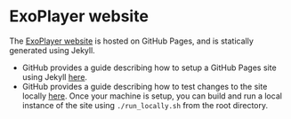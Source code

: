# ExoPlayer website #

The [ExoPlayer website](https://google.github.io/ExoPlayer/) is hosted on
GitHub Pages, and is statically generated using Jekyll.

* GitHub provides a guide describing how to setup a GitHub Pages site using
  Jekyll
  [here](https://help.github.com/articles/using-jekyll-as-a-static-site-generator-with-github-pages/).
* GitHub provides a guide describing how to test changes to the site locally
  [here](https://help.github.com/articles/setting-up-your-github-pages-site-locally-with-jekyll/).
  Once your machine is setup, you can build and run a local instance of the
  site using `./run_locally.sh` from the root directory.
